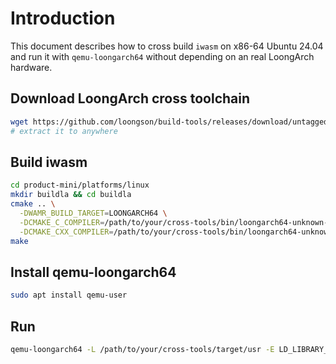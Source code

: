 # Introduction

This document describes how to cross build `iwasm` on x86-64 Ubuntu 24.04 and run it with `qemu-loongarch64` without depending on an real LoongArch hardware.

## Download LoongArch cross toolchain

```bash
wget https://github.com/loongson/build-tools/releases/download/untagged-afda1c2ad38028517e0e/x86_64-cross-tools-loongarch64-binutils_2.42-gcc_14.1.0-glibc_2.39.tar.xz
# extract it to anywhere
```

## Build iwasm

```bash
cd product-mini/platforms/linux
mkdir buildla && cd buildla
cmake .. \
  -DWAMR_BUILD_TARGET=LOONGARCH64 \
  -DCMAKE_C_COMPILER=/path/to/your/cross-tools/bin/loongarch64-unknown-linux-gnu-gcc \
  -DCMAKE_CXX_COMPILER=/path/to/your/cross-tools/bin/loongarch64-unknown-linux-gnu-g++
make
```

## Install qemu-loongarch64

```bash
sudo apt install qemu-user
```

## Run

```bash
qemu-loongarch64 -L /path/to/your/cross-tools/target/usr -E LD_LIBRARY_PATH=/path/to/your/cross-tools/target/usr/lib64 ./iwasm /path/to/wasm_or_aot_file
```
